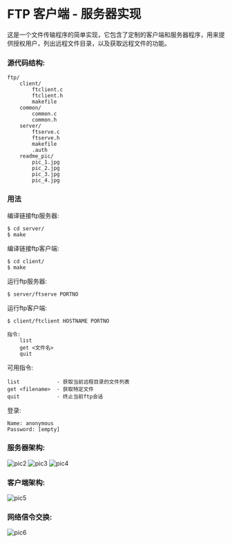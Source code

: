 FTP 客户端 - 服务器实现
===========
这是一个文件传输程序的简单实现，它包含了定制的客户端和服务器程序，用来提供授权用户，列出远程文件目录，以及获取远程文件的功能。

### 源代码结构:
	ftp/
	    client/
	        ftclient.c
	        ftclient.h
	        makefile
	    common/
	        common.c
	        common.h
	    server/
	        ftserve.c
	        ftserve.h
	        makefile
	        .auth
	    readme_pic/
	        pic_1.jpg
	        pic_2.jpg
	        pic_3.jpg
	        pic_4.jpg



### 用法
编译链接ftp服务器:
```
$ cd server/
$ make
```

编译链接ftp客户端:
```
$ cd client/
$ make
```

运行ftp服务器:
```
$ server/ftserve PORTNO
```

运行ftp客户端:
```
$ client/ftclient HOSTNAME PORTNO

指令:
    list
    get <文件名>
    quit
```

可用指令:
```
list            - 获取当前远程目录的文件列表
get <filename>  - 获取特定文件
quit            - 终止当前ftp会话
```

登录:
```
Name: anonymous
Password: [empty]
```

### 服务器架构:

![pic2](https://raw.githubusercontent.com/tantao0675/ftp/master/readme_pic/pic_2.jpg)
![pic3](https://raw.githubusercontent.com/tantao0675/ftp/master/readme_pic/pic_3.jpg)
![pic4](https://raw.githubusercontent.com/tantao0675/ftp/master/readme_pic/pic_4.jpg)

### 客户端架构:

![pic5](https://raw.githubusercontent.com/tantao0675/ftp/master/readme_pic/pic_5.jpg)

### 网络信令交换:

![pic6](https://raw.githubusercontent.com/tantao0675/ftp/master/readme_pic/pic_6.jpeg)

